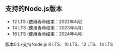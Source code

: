 ## 支持的Node.js版本

- 12 LTS (使用寿命结束：2022年4月)
- 14 LTS (使用寿命结束：2023年4月)
- 16 LTS (使用寿命结束：2024年4月)

版本0.1.x支持Node.js 8 LTS、10 LTS、12 LTS、14 LTS